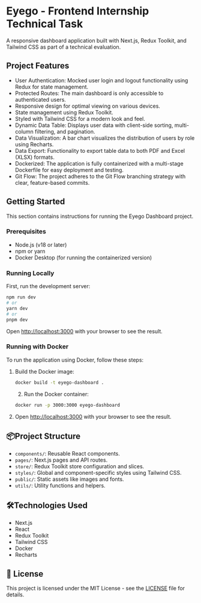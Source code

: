 # Eyego - Frontend Internship Technical Task

A responsive dashboard application built with Next.js, Redux Toolkit, and Tailwind CSS as part of a technical evaluation.

##  Project Features

- User Authentication: Mocked user login and logout functionality using Redux for state management.
- Protected Routes: The main dashboard is only accessible to authenticated users.
- Responsive design for optimal viewing on various devices.
- State management using Redux Toolkit.
- Styled with Tailwind CSS for a modern look and feel.
- Dynamic Data Table: Displays user data with client-side sorting, multi-column filtering, and pagination.
- Data Visualization: A bar chart visualizes the distribution of users by role using Recharts.
- Data Export: Functionality to export table data to both PDF and Excel (XLSX) formats.
- Dockerized: The application is fully containerized with a multi-stage Dockerfile for easy deployment and testing.
- Git Flow: The project adheres to the Git Flow branching strategy with clear, feature-based commits.

##  Getting Started

This section contains instructions for running the Eyego Dashboard project.

### Prerequisites

- Node.js (v18 or later)
- npm or yarn
- Docker Desktop (for running the containerized version)

### Running Locally

First, run the development server:

```bash
npm run dev
# or
yarn dev
# or
pnpm dev
```

Open [http://localhost:3000](http://localhost:3000) with your browser to see the result.

### Running with Docker

To run the application using Docker, follow these steps:

1. Build the Docker image:

   ```bash
   docker build -t eyego-dashboard .
   ```
   2. Run the Docker container:
    ```bash
    docker run -p 3000:3000 eyego-dashboard
    ```
3. Open [http://localhost:3000](http://localhost:3000) with your browser to see the result.

## 📦Project Structure

- `components/`: Reusable React components.
- `pages/`: Next.js pages and API routes.
- `store/`: Redux Toolkit store configuration and slices.
- `styles/`: Global and component-specific styles using Tailwind CSS.
- `public/`: Static assets like images and fonts.
- `utils/`: Utility functions and helpers.

## 🛠Technologies Used

- Next.js
- React
- Redux Toolkit
- Tailwind CSS
- Docker
- Recharts
## 📄 License

This project is licensed under the MIT License - see the [LICENSE](LICENSE) file for details.